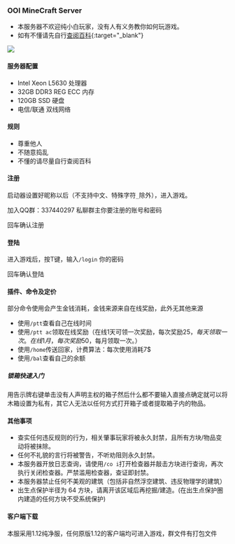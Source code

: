 ### OOI MineCraft Server

- 本服务器不欢迎纯小白玩家，没有人有义务教你如何玩游戏。
- 如有不懂请先自行[查阅百科](https://minecraft-zh.gamepedia.com/index.php?title=Minecraft_Wiki&variant=zh-cn){:target="_blank"}

![](https://minecraft-mp.com/half-banner-169117-3.png)
#### 服务器配置

- Intel Xeon L5630 处理器
- 32GB DDR3 REG ECC 内存
- 120GB SSD 硬盘
- 电信/联通 双线网络

#### 规则

- 尊重他人
- 不随意捣乱
- 不懂的请尽量自行查阅百科

#### 注册

启动器设置好昵称以后（不支持中文、特殊字符```_```除外），进入游戏。

加入QQ群：337440297 私聊群主你要注册的账号和密码

回车确认注册

#### 登陆

进入游戏后，按T键，输入```/login``` 你的密码

回车确认登陆

#### 插件、命令及定价

部分命令使用会产生金钱消耗，金钱来源来自在线奖励，此外无其他来源

- 使用```/ptt```查看自己在线时间
- 使用```/ptt ac```领取在线奖励（在线1天可领一次奖励，每次奖励25$，每天领取一次。在线1月，每次奖励50$，每月领取一次。）
- 使用```/home```传送回家，计费算法：每次使用消耗7$
- 使用```/bal```查看自己的余额

##### 锁箱快速入门

用告示牌右键单击没有人声明主权的箱子然后什么都不要输入直接点确定就可以将木箱设置为私有，其它人无法以任何方式打开箱子或者提取箱子内的物品。

#### 其他事项

- 查实任何违反规则的行为，相关肇事玩家将被永久封禁，且所有方块/物品变动将被抹除。
- 任何不礼貌的言行将被警告，不听劝阻则永久封禁。
- 本服务器开放日志查询，请使用```/co i```打开检查器并敲击方块进行查询，再次执行关闭检查器。严禁滥用检查器，查证即封禁。
- 本服务器禁止任何不美观的建筑（包括非自然浮空建筑、违反物理学的建筑）
- 出生点保护半径为 64 方块，请离开该区域后再挖掘/建造。(在出生点保护圈内建造的任何方块不受系统保护)
#### 客户端下载

本服采用1.12纯净服，任何原版1.12的客户端均可进入游戏，群文件有打包文件
